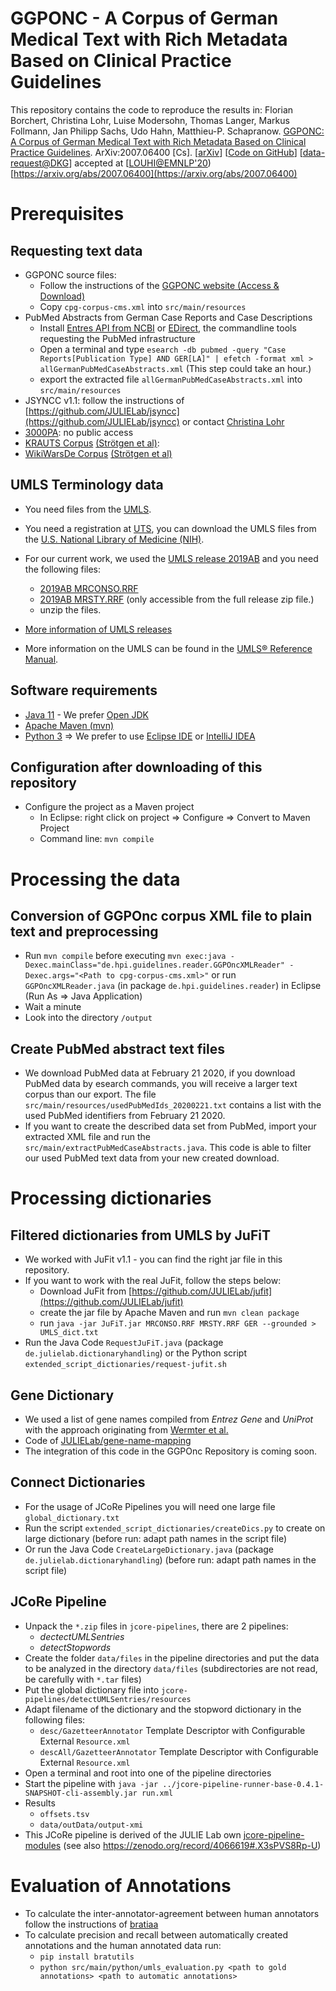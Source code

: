 GGPONC - A Corpus of German Medical Text with Rich Metadata Based on Clinical Practice Guidelines
=================================================================================================

This repository contains the code to reproduce the results in:
Florian Borchert, Christina Lohr, Luise Modersohn, Thomas Langer, Markus Follmann, Jan Philipp Sachs, Udo Hahn, Matthieu-P. Schapranow. [GGPONC: A Corpus of German Medical Text with Rich Metadata Based on Clinical Practice Guidelines](http://arxiv.org/abs/2007.06400). ArXiv:2007.06400 [Cs]. [[arXiv](http://arxiv.org/abs/2007.06400)] [[Code on GitHub](https://github.com/JULIELab/GGPOnc)] [[data-request@DKG](https://www.leitlinienprogramm-onkologie.de/projekte/ggponc-english/)] accepted at [[LOUHI@EMNLP'20](https://louhi2020.fbk.eu/)) [https://arxiv.org/abs/2007.06400](https://arxiv.org/abs/2007.06400)

# Prerequisites

## Requesting text data

* GGPONC source files:
    * Follow the instructions of the [GGPONC website (Access & Download)](https://www.leitlinienprogramm-onkologie.de/projekte/ggponc-english/)
    * Copy `cpg-corpus-cms.xml` into `src/main/resources`
* PubMed Abstracts from German Case Reports and Case Descriptions
    * Install [Entres API from NCBI](https://www.ncbi.nlm.nih.gov/books/NBK179288/) or [EDirect](https://dataguide.nlm.nih.gov/edirect/install.html), the commandline tools requesting the PubMed infrastructure
    * Open a terminal and type `esearch -db pubmed -query "Case Reports[Publication Type] AND GER[LA]" | efetch -format xml > allGermanPubMedCaseAbstracts.xml` (This step could take an hour.)
    * export the extracted file `allGermanPubMedCaseAbstracts.xml` into `src/main/resources`
* JSYNCC v1.1: follow the instructions of [https://github.com/JULIELab/jsyncc](https://github.com/JULIELab/jsyncc) or contact [Christina Lohr](https://github.com/chlor)
* [3000PA](http://ebooks.iospress.nl/volumearticle/48747): no public access
* [KRAUTS Corpus](https://sites.google.com/site/ittimeml/documents) [(Strötgen et al)](https://www.aclweb.org/anthology/L18-1085/): 
* [WikiWarsDe Corpus](https://heidata.uni-heidelberg.de/dataset.xhtml?persistentId=doi:10.11588/data/10026) [(Strötgen et al)](http://citeseerx.ist.psu.edu/viewdoc/download?doi=10.1.1.384.6136&rep=rep1&type=pdf#page=135)

## UMLS Terminology data

* You need files from the [UMLS](https://www.nlm.nih.gov/research/umls/licensedcontent/umlsknowledgesources.html).
* You need a registration at [UTS](https:/uts.nlm.nih.gov), you can download the UMLS files from the [U.S. National Library of Medicine (NIH)](https://www.nlm.nih.gov/research/umls/). 
* For our current work, we used the [UMLS release 2019AB](https://www.nlm.nih.gov/research/umls/licensedcontent/umlsarchives04.html#2019AB) and you need the following files:
    * [2019AB MRCONSO.RRF](https://download.nlm.nih.gov/umls/kss/2019AB/umls-2019AB-mrconso.zip)
    * [2019AB MRSTY.RRF](https://download.nlm.nih.gov/umls/kss/2019AB/umls-2019AB-full.zip) (only accessible from the full release zip file.)
    * unzip the files.

* [More information of UMLS releases](https://www.nlm.nih.gov/research/umls/licensedcontent/umlsknowledgesources.html)
* More information on the UMLS can be found in the [UMLS® Reference Manual](https://www.ncbi.nlm.nih.gov/books/NBK9676/).
	
## Software requirements
* [Java 11](https://openjdk.java.net/projects/jdk/11/) - We prefer [Open JDK](https://openjdk.java.net/)
* [Apache Maven (mvn)](https://maven.apache.org/)
* [Python 3](https://www.python.org/)
=> We prefer to use [Eclipse IDE](https://www.eclipse.org/downloads/) or [IntelliJ IDEA](https://www.jetbrains.com/de-de/idea/)

## Configuration after downloading of this repository
* Configure the project as a Maven project
    * In Eclipse: right click on project => Configure => Convert to Maven Project
    * Command line: `mvn compile`

# Processing the data

## Conversion of GGPOnc corpus XML file to plain text and preprocessing
* Run `mvn compile` before executing `mvn exec:java -Dexec.mainClass="de.hpi.guidelines.reader.GGPOncXMLReader" -Dexec.args="<Path to cpg-corpus-cms.xml>"` or run `GGPOncXMLReader.java` (in package `de.hpi.guidelines.reader`) in Eclipse (Run As => Java Application)
* Wait a minute
* Look into the directory `/output`

## Create PubMed abstract text files

* We download PubMed data at February 21 2020, if you download PubMed data by esearch commands, you will receive a larger text corpus than our export. The file `src/main/resources/usedPubMedIds_20200221.txt` contains a list with the used PubMed identifiers from February 21 2020.
* If you want to create the described data set from PubMed, import your extracted XML file and run the `src/main/extractPubMedCaseAbstracts.java`. This code is able to filter our used PubMed text data from your new created download.   

# Processing dictionaries

## Filtered dictionaries from UMLS by JuFiT

* We worked with JuFit v1.1 - you can find the right jar file in this repository.
* If you want to work with the real JuFit, follow the steps below:
    * Download JuFit from [https://github.com/JULIELab/jufit](https://github.com/JULIELab/jufit)
    * create the jar file by Apache Maven and run `mvn clean package`
    * run `java -jar JuFiT.jar MRCONSO.RRF MRSTY.RRF GER --grounded > UMLS_dict.txt`
* Run the Java Code `RequestJuFiT.java` (package `de.julielab.dictionaryhandling`) or the Python script `extended_script_dictionaries/request-jufit.sh`

## Gene Dictionary
* We used a list of gene names compiled from *Entrez Gene* and *UniProt* with the approach originating from [Wermter et al.](https://pubmed.ncbi.nlm.nih.gov/19188193/)
* Code of [JULIELab/gene-name-mapping](https://zenodo.org/record/3874895#.XxG0Zh0aRhE)
* The integration of this code in the GGPOnc Repository is coming soon.

## Connect Dictionaries
* For the usage of JCoRe Pipelines you will need one large file `global_dictionary.txt` 
* Run the script `extended_script_dictionaries/createDics.py` to create on large dictionary (before run: adapt path names in the script file)
* Or run the Java Code `CreateLargeDictionary.java` (package `de.julielab.dictionaryhandling`) (before run: adapt path names in the script file)

## JCoRe Pipeline
* Unpack the `*.zip` files in `jcore-pipelines`, there are 2 pipelines:
    * _dectectUMLSentries_
    * _detectStopwords_
* Create the folder `data/files` in the pipeline directories and put the data to be analyzed in the directory `data/files` (subdirectories are not read, be carefully with `*.tar` files)
* Put the global dictionary file into `jcore-pipelines/detectUMLSentries/resources`
* Adapt filename of the dictionary and the stopword dictionary in the following files:
   * `desc/GazetteerAnnotator` Template Descriptor with Configurable External `Resource.xml`
   * `descAll/GazetteerAnnotator` Template Descriptor with Configurable External `Resource.xml`
* Open a terminal and root into one of the pipeline directories
* Start the pipeline with `java -jar ../jcore-pipeline-runner-base-0.4.1-SNAPSHOT-cli-assembly.jar run.xml`
* Results 
   * `offsets.tsv`
   * `data/outData/output-xmi`
* This JCoRe pipeline is derived of the JULIE Lab own [jcore-pipeline-modules](https://github.com/JULIELab/jcore-pipeline-modules) (see also https://zenodo.org/record/4066619#.X3sPVS8Rp-U)

# Evaluation of Annotations

* To calculate the inter-annotator-agreement between human annotators follow the instructions of [bratiaa](https://github.com/kldtz/bratiaa)
* To calculate precision and recall between automatically created annotations and the human annotated data run:
   * `pip install bratutils`
   * `python src/main/python/umls_evaluation.py <path to gold annotations> <path to automatic annotations>`
